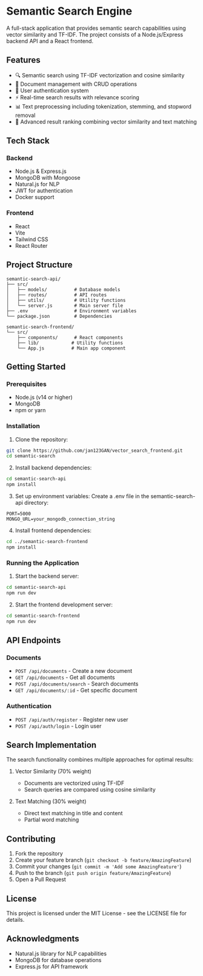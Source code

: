 # Semantic Search Engine

A full-stack application that provides semantic search capabilities using vector similarity and TF-IDF. The project consists of a Node.js/Express backend API and a React frontend.

## Features

- 🔍 Semantic search using TF-IDF vectorization and cosine similarity
- 📝 Document management with CRUD operations
- 🔐 User authentication system
- ⚡ Real-time search results with relevance scoring
- 📊 Text preprocessing including tokenization, stemming, and stopword removal
- 🎯 Advanced result ranking combining vector similarity and text matching

## Tech Stack

### Backend
- Node.js & Express.js
- MongoDB with Mongoose
- Natural.js for NLP
- JWT for authentication
- Docker support

### Frontend
- React
- Vite
- Tailwind CSS
- React Router

## Project Structure

```
semantic-search-api/
├── src/
│   ├── models/          # Database models
│   ├── routes/          # API routes
│   ├── utils/           # Utility functions
│   └── server.js        # Main server file
├── .env                 # Environment variables
└── package.json         # Dependencies

semantic-search-frontend/
└── src/
    ├── components/      # React components
    ├── lib/            # Utility functions
    └── App.js          # Main app component
```

## Getting Started

### Prerequisites
- Node.js (v14 or higher)
- MongoDB
- npm or yarn

### Installation

1. Clone the repository:
```bash
git clone https://github.com/jan123GAN/vector_search_frontend.git
cd semantic-search
```

2. Install backend dependencies:
```bash
cd semantic-search-api
npm install
```

3. Set up environment variables:
Create a .env file in the semantic-search-api directory:
```
PORT=5000
MONGO_URL=your_mongodb_connection_string
```

4. Install frontend dependencies:
```bash
cd ../semantic-search-frontend
npm install
```

### Running the Application

1. Start the backend server:
```bash
cd semantic-search-api
npm run dev
```

2. Start the frontend development server:
```bash
cd semantic-search-frontend
npm run dev
```

## API Endpoints

### Documents
- `POST /api/documents` - Create a new document
- `GET /api/documents` - Get all documents
- `POST /api/documents/search` - Search documents
- `GET /api/documents/:id` - Get specific document

### Authentication
- `POST /api/auth/register` - Register new user
- `POST /api/auth/login` - Login user

## Search Implementation

The search functionality combines multiple approaches for optimal results:

1. Vector Similarity (70% weight)
   - Documents are vectorized using TF-IDF
   - Search queries are compared using cosine similarity

2. Text Matching (30% weight)
   - Direct text matching in title and content
   - Partial word matching

## Contributing

1. Fork the repository
2. Create your feature branch (`git checkout -b feature/AmazingFeature`)
3. Commit your changes (`git commit -m 'Add some AmazingFeature'`)
4. Push to the branch (`git push origin feature/AmazingFeature`)
5. Open a Pull Request

## License

This project is licensed under the MIT License - see the LICENSE file for details.

## Acknowledgments

- Natural.js library for NLP capabilities
- MongoDB for database operations
- Express.js for API framework
